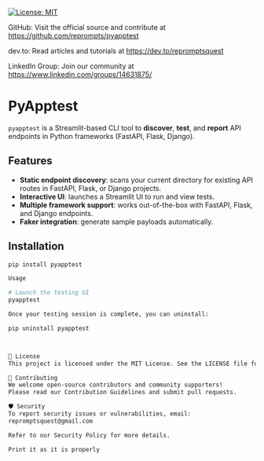 <!-- README.md for PyApptest -->

[![License: MIT](https://img.shields.io/badge/License-MIT-blue.svg)](LICENSE)  

GitHub: Visit the official source and contribute at https://github.com/reprompts/pyapptest

dev.to: Read articles and tutorials at https://dev.to/repromptsquest

LinkedIn Group: Join our community at https://www.linkedin.com/groups/14631875/


# PyApptest

`pyapptest` is a Streamlit-based CLI tool to **discover**, **test**, and **report** API endpoints in Python frameworks (FastAPI, Flask, Django).

## Features

- **Static endpoint discovery**: scans your current directory for existing API routes in FastAPI, Flask, or Django projects.
- **Interactive UI**: launches a Streamlit UI to run and view tests.
- **Multiple framework support**: works out-of-the-box with FastAPI, Flask, and Django endpoints.
- **Faker integration**: generate sample payloads automatically.

## Installation

```bash
pip install pyapptest

Usage

# Launch the testing UI
pyapptest

Once your testing session is complete, you can uninstall:

pip uninstall pyapptest



🧾 License
This project is licensed under the MIT License. See the LICENSE file for details.

🤝 Contributing
We welcome open-source contributors and community supporters!
Please read our Contribution Guidelines and submit pull requests.

🛡️ Security
To report security issues or vulnerabilities, email:
repromptsquest@gmail.com

Refer to our Security Policy for more details.

Print it as it is properly


